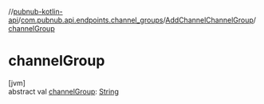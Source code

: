 //[pubnub-kotlin-api](../../../index.md)/[com.pubnub.api.endpoints.channel_groups](../index.md)/[AddChannelChannelGroup](index.md)/[channelGroup](channel-group.md)

# channelGroup

[jvm]\
abstract val [channelGroup](channel-group.md): [String](https://kotlinlang.org/api/latest/jvm/stdlib/kotlin/-string/index.html)
